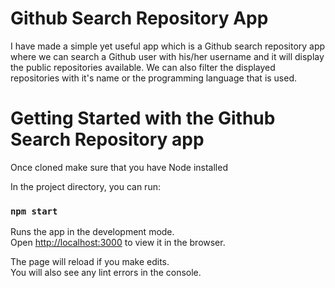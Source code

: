 # Github Search Repository App

I have made a simple yet useful app which is a Github search repository app \
where we can search a Github user with his/her username and it will display \
the public repositories available. We can also filter the displayed \
repositories with it's name or the programming language that is used.

# Getting Started with the Github Search Repository app
Once cloned make sure that you have Node installed

In the project directory, you can run:

### `npm start`

Runs the app in the development mode.\
Open [http://localhost:3000](http://localhost:3000) to view it in the browser.

The page will reload if you make edits.\
You will also see any lint errors in the console.



